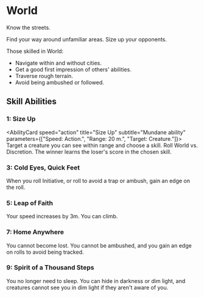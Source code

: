 # World

Know the streets.

Find your way around unfamiliar areas. Size up your opponents.

Those skilled in World:

- Navigate within and without cities.
- Get a good first impression of others' abilities.
- Traverse rough terrain.
- Avoid being ambushed or followed.

## Skill Abilities

### 1: Size Up

<AbilityCard
speed="action"
title="Size Up"
subtitle="Mundane ability"
parameters={["Speed: Action.", "Range: 20 m.", "Target: Creature."]}>
Target a creature you can see within range and choose a skill. Roll World vs. Discretion. The winner learns the loser's score in the chosen skill.
</AbilityCard>

### 3: Cold Eyes, Quick Feet

<AbilityCard
speed="enhancement"
title="Cold Eyes, Quick Feet"
subtitle="Enhancement">
When you roll Initiative, or roll to avoid a trap or ambush, gain an edge on the roll.
</AbilityCard>

### 5: Leap of Faith

<AbilityCard
speed="enhancement"
title="Leap of Faith"
subtitle="Enhancement">
Your speed increases by 3m. You can climb.
</AbilityCard>

### 7: Home Anywhere

<AbilityCard
speed="enhancement"
title="Home Anywhere"
subtitle="Enhancement">
You cannot become lost. You cannot be ambushed, and you gain an edge on rolls to avoid being tracked.
</AbilityCard>

### 9: Spirit of a Thousand Steps

<AbilityCard
speed="enhancement"
title="Spirit of a Thousand Steps"
subtitle="Enhancement">
You no longer need to sleep. You can hide in darkness or dim light, and creatures cannot see you in dim light if they aren't aware of you.
</AbilityCard>
